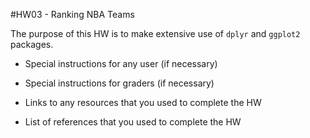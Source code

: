 #HW03 - Ranking NBA Teams

The purpose of this HW is to make extensive use of `dplyr` and `ggplot2` packages.

+ Special instructions for any user (if necessary)
+ Special instructions for graders (if necessary)

+ Links to any resources that you used to complete the HW
+ List of references that you used to complete the HW
